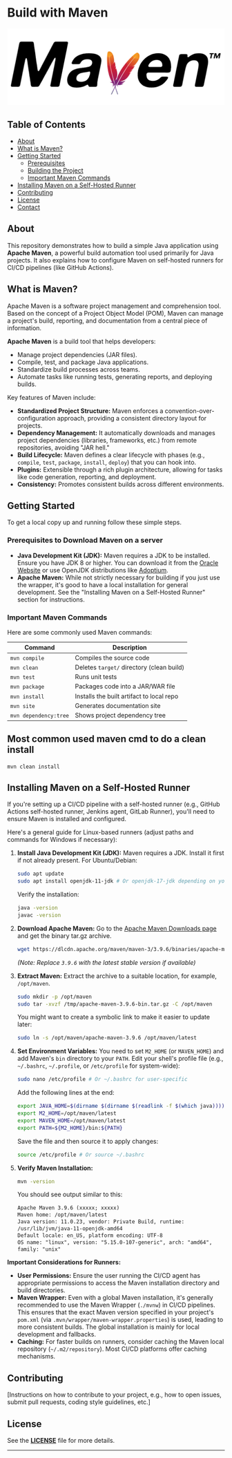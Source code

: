 

# Build with Maven

<img src="https://github.com/bhuvan-raj/Github-Actions/blob/main/Build%20with%20Maven/assets/maven.png" alt="Banner" />


## Table of Contents

  * [About](https://www.google.com/search?q=%23about)
  * [What is Maven?](https://www.google.com/search?q=%23what-is-maven)
  * [Getting Started](https://www.google.com/search?q=%23getting-started)
      * [Prerequisites](https://www.google.com/search?q=%23prerequisites)
      * [Building the Project](https://www.google.com/search?q=%23building-the-project)
      * [Important Maven Commands](https://www.google.com/search?q=%23important-maven-commands)
  * [Installing Maven on a Self-Hosted Runner](https://www.google.com/search?q=%23installing-maven-on-a-self-hosted-runner)
  * [Contributing](https://www.google.com/search?q=%23contributing)
  * [License](https://www.google.com/search?q=%23license)
  * [Contact](https://www.google.com/search?q=%23contact)

## About
This repository demonstrates how to build a simple Java application using **Apache Maven**, a powerful build automation tool used primarily for Java projects. It also explains how to configure Maven on self-hosted runners for CI/CD pipelines (like GitHub Actions).

## What is Maven?

Apache Maven is a software project management and comprehension tool. Based on the concept of a Project Object Model (POM), Maven can manage a project's build, reporting, and documentation from a central piece of information.

**Apache Maven** is a build tool that helps developers:
- Manage project dependencies (JAR files).
- Compile, test, and package Java applications.
- Standardize build processes across teams.
- Automate tasks like running tests, generating reports, and deploying builds.


Key features of Maven include:

  * **Standardized Project Structure:** Maven enforces a convention-over-configuration approach, providing a consistent directory layout for projects.
  * **Dependency Management:** It automatically downloads and manages project dependencies (libraries, frameworks, etc.) from remote repositories, avoiding "JAR hell."
  * **Build Lifecycle:** Maven defines a clear lifecycle with phases (e.g., `compile`, `test`, `package`, `install`, `deploy`) that you can hook into.
  * **Plugins:** Extensible through a rich plugin architecture, allowing for tasks like code generation, reporting, and deployment.
  * **Consistency:** Promotes consistent builds across different environments.

## Getting Started

To get a local copy up and running follow these simple steps.

### Prerequisites to Download Maven on a server

  * **Java Development Kit (JDK):** Maven requires a JDK to be installed. Ensure you have JDK 8 or higher. You can download it from the [Oracle Website](https://www.oracle.com/java/technologies/downloads/) or use OpenJDK distributions like [Adoptium](https://adoptium.net/).
  * **Apache Maven:** While not strictly necessary for building if you just use the wrapper, it's good to have a local installation for general development. See the "Installing Maven on a Self-Hosted Runner" section for instructions.


### Important Maven Commands

Here are some commonly used Maven commands:

| Command               | Description                               |
| --------------------- | ----------------------------------------- |
| `mvn compile`         | Compiles the source code                  |
| `mvn clean`           | Deletes `target/` directory (clean build) |
| `mvn test`            | Runs unit tests                           |
| `mvn package`         | Packages code into a JAR/WAR file         |
| `mvn install`         | Installs the built artifact to local repo |
| `mvn site`            | Generates documentation site              |
| `mvn dependency:tree` | Shows project dependency tree             |



##  Most common used maven cmd to do a clean install

```
mvn clean install
```

## Installing Maven on a Self-Hosted Runner

If you're setting up a CI/CD pipeline with a self-hosted runner (e.g., GitHub Actions self-hosted runner, Jenkins agent, GitLab Runner), you'll need to ensure Maven is installed and configured.

Here's a general guide for Linux-based runners (adjust paths and commands for Windows if necessary):

1.  **Install Java Development Kit (JDK):**
    Maven requires a JDK. Install it first if not already present. For Ubuntu/Debian:

    ```bash
    sudo apt update
    sudo apt install openjdk-11-jdk # Or openjdk-17-jdk depending on your project's needs
    ```

    Verify the installation:

    ```bash
    java -version
    javac -version
    ```

2.  **Download Apache Maven:**
    Go to the [Apache Maven Downloads page](https://maven.apache.org/download.cgi) and get the binary tar.gz archive.

    ```bash
    wget https://dlcdn.apache.org/maven/maven-3/3.9.6/binaries/apache-maven-3.9.6-bin.tar.gz -P /tmp
    ```

    *(Note: Replace `3.9.6` with the latest stable version if available)*

3.  **Extract Maven:**
    Extract the archive to a suitable location, for example, `/opt/maven`.

    ```bash
    sudo mkdir -p /opt/maven
    sudo tar -xvzf /tmp/apache-maven-3.9.6-bin.tar.gz -C /opt/maven
    ```

    You might want to create a symbolic link to make it easier to update later:

    ```bash
    sudo ln -s /opt/maven/apache-maven-3.9.6 /opt/maven/latest
    ```

4.  **Set Environment Variables:**
    You need to set `M2_HOME` (or `MAVEN_HOME`) and add Maven's `bin` directory to your `PATH`.
    Edit your shell's profile file (e.g., `~/.bashrc`, `~/.profile`, or `/etc/profile` for system-wide):

    ```bash
    sudo nano /etc/profile # Or ~/.bashrc for user-specific
    ```

    Add the following lines at the end:

    ```bash
    export JAVA_HOME=$(dirname $(dirname $(readlink -f $(which java)))) # Automatically find JAVA_HOME
    export M2_HOME=/opt/maven/latest
    export MAVEN_HOME=/opt/maven/latest
    export PATH=${M2_HOME}/bin:${PATH}
    ```

    Save the file and then source it to apply changes:

    ```bash
    source /etc/profile # Or source ~/.bashrc
    ```

5.  **Verify Maven Installation:**

    ```bash
    mvn -version
    ```

    You should see output similar to this:

    ```
    Apache Maven 3.9.6 (xxxxx; xxxxx)
    Maven home: /opt/maven/latest
    Java version: 11.0.23, vendor: Private Build, runtime: /usr/lib/jvm/java-11-openjdk-amd64
    Default locale: en_US, platform encoding: UTF-8
    OS name: "linux", version: "5.15.0-107-generic", arch: "amd64", family: "unix"
    ```

**Important Considerations for Runners:**

  * **User Permissions:** Ensure the user running the CI/CD agent has appropriate permissions to access the Maven installation directory and build directories.
  * **Maven Wrapper:** Even with a global Maven installation, it's generally recommended to use the Maven Wrapper (`./mvnw`) in CI/CD pipelines. This ensures that the exact Maven version specified in your project's `pom.xml` (via `.mvn/wrapper/maven-wrapper.properties`) is used, leading to more consistent builds. The global installation is mainly for local development and fallbacks.
  * **Caching:** For faster builds on runners, consider caching the Maven local repository (`~/.m2/repository`). Most CI/CD platforms offer caching mechanisms.

## Contributing

[Instructions on how to contribute to your project, e.g., how to open issues, submit pull requests, coding style guidelines, etc.]

## License

See the [**LICENSE**](./LICENSE) file for more details.

-----
